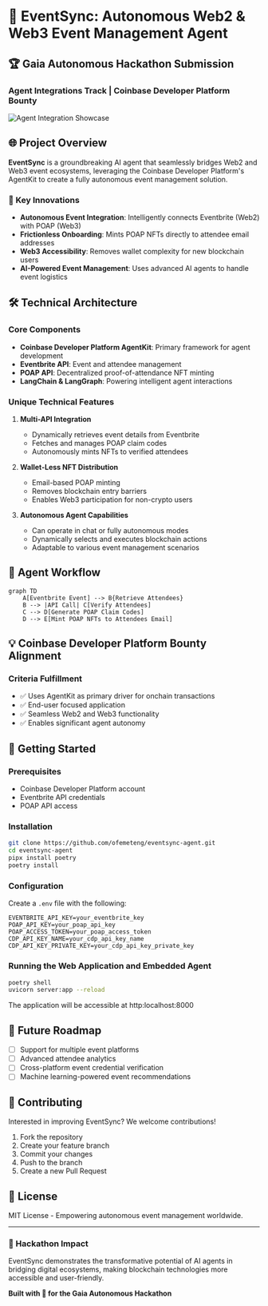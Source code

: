 # 🚀 EventSync: Autonomous Web2 & Web3 Event Management Agent

## 🏆 Gaia Autonomous Hackathon Submission
### Agent Integrations Track | Coinbase Developer Platform Bounty

![Agent Integration Showcase](https://placeholder.com/agent-integration-banner)

## 🌐 Project Overview

**EventSync** is a groundbreaking AI agent that seamlessly bridges Web2 and Web3 event ecosystems, leveraging the Coinbase Developer Platform's AgentKit to create a fully autonomous event management solution.

### 🔑 Key Innovations

- **Autonomous Event Integration**: Intelligently connects Eventbrite (Web2) with POAP (Web3)
- **Frictionless Onboarding**: Mints POAP NFTs directly to attendee email addresses
- **Web3 Accessibility**: Removes wallet complexity for new blockchain users
- **AI-Powered Event Management**: Uses advanced AI agents to handle event logistics

## 🛠 Technical Architecture

### Core Components
- **Coinbase Developer Platform AgentKit**: Primary framework for agent development
- **Eventbrite API**: Event and attendee management
- **POAP API**: Decentralized proof-of-attendance NFT minting
- **LangChain & LangGraph**: Powering intelligent agent interactions

### Unique Technical Features

1. **Multi-API Integration**
   - Dynamically retrieves event details from Eventbrite
   - Fetches and manages POAP claim codes
   - Autonomously mints NFTs to verified attendees

2. **Wallet-Less NFT Distribution**
   - Email-based POAP minting
   - Removes blockchain entry barriers
   - Enables Web3 participation for non-crypto users

3. **Autonomous Agent Capabilities**
   - Can operate in chat or fully autonomous modes
   - Dynamically selects and executes blockchain actions
   - Adaptable to various event management scenarios

## 🔗 Agent Workflow

```mermaid
graph TD
    A[Eventbrite Event] --> B{Retrieve Attendees}
    B --> |API Call| C[Verify Attendees]
    C --> D[Generate POAP Claim Codes]
    D --> E[Mint POAP NFTs to Attendees Email]
```

## 💡 Coinbase Developer Platform Bounty Alignment

### Criteria Fulfillment
- ✅ Uses AgentKit as primary driver for onchain transactions
- ✅ End-user focused application
- ✅ Seamless Web2 and Web3 functionality
- ✅ Enables significant agent autonomy

## 🚀 Getting Started

### Prerequisites
- Coinbase Developer Platform account
- Eventbrite API credentials
- POAP API access

### Installation

```bash
git clone https://github.com/ofemeteng/eventsync-agent.git
cd eventsync-agent
pipx install poetry
poetry install
```

### Configuration

Create a `.env` file with the following:
```
EVENTBRITE_API_KEY=your_eventbrite_key
POAP_API_KEY=your_poap_api_key
POAP_ACCESS_TOKEN=your_poap_access_token
CDP_API_KEY_NAME=your_cdp_api_key_name
CDP_API_KEY_PRIVATE_KEY=your_cdp_api_key_private_key
```


### Running the Web Application and Embedded Agent

```bash
poetry shell
uvicorn server:app --reload 
```
The application will be accessible at http:localhost:8000


## 🌟 Future Roadmap

- [ ] Support for multiple event platforms
- [ ] Advanced attendee analytics
- [ ] Cross-platform event credential verification
- [ ] Machine learning-powered event recommendations

## 🤝 Contributing

Interested in improving EventSync? We welcome contributions!

1. Fork the repository
2. Create your feature branch
3. Commit your changes
4. Push to the branch
5. Create a new Pull Request

## 📄 License

MIT License - Empowering autonomous event management worldwide.

---

### 🏅 Hackathon Impact

EventSync demonstrates the transformative potential of AI agents in bridging digital ecosystems, making blockchain technologies more accessible and user-friendly.

**Built with 💖 for the Gaia Autonomous Hackathon**